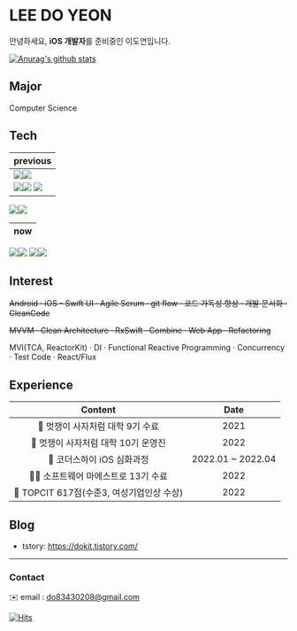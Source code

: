 <!--
**leedoyeon849/leedoyeon849** is a ✨ _special_ ✨ repository because its `README.md` (this file) appears on your GitHub profile.

Here are some ideas to get you started:

- 🔭 I’m currently working on ...
- 🌱 I’m currently learning ...
- 👯 I’m looking to collaborate on ...
- 🤔 I’m looking for help with ...
- 💬 Ask me about ...
- 📫 How to reach me: ...
- 😄 Pronouns: ...
- ⚡ Fun fact: ...
-->

# LEE DO YEON
안녕하세요, **iOS 개발자**를 준비중인 이도연입니다.

[![Anurag's github stats](https://github-readme-stats.vercel.app/api?username=dodo849&count_private=true)](https://github.com/anuraghazra/github-readme-stats)

## Major
Computer Science

## Tech
previous |
---|
<img src="https://img.shields.io/badge/jQuery-0769AD?style=flat-square&logo=jQuery&logoColor=FFFFFF"/><img src="https://img.shields.io/badge/javascript-F7DF1E?style=flat-square&logo=javascript&logoColor=FFFFFF"/> | 
<img src="https://img.shields.io/badge/Django-092E20?style=flat-square&logo=Django&logoColor=FFFFFF"/><img src="https://img.shields.io/badge/Python-3776AB?style=flat-square&logo=Python&logoColor=FFFFFF"/> <img src="https://img.shields.io/badge/PHP-777BB4?style=flat-square&logo=PHP&logoColor=FFFFFF"/> |
<img src="https://img.shields.io/badge/Flutter-02569B?style=flat-square&logo=Flutter&logoColor=FFFFFF"/><img src="https://img.shields.io/badge/Dart-0175C2?style=flat-square&logo=Dart&logoColor=FFFFFF"/>

**now** |
---|
<img src="https://img.shields.io/badge/iOS-000000?style=flat-square&logo=iOS&logoColor=FFFFFF"/><img src="https://img.shields.io/badge/Swift-F05138?style=flat-square&logo=Swift&logoColor=FFFFFF"/>
<img src="https://img.shields.io/badge/javascript-F7DF1E?style=flat-square&logo=javascript&logoColor=FFFFFF"/><img src="https://img.shields.io/badge/react-61DAFB?style=flat-square&logo=react&logoColor=FFFFFF"/>


## Interest
~~Android · iOS - Swift UI · Agile Scrum · git flow · 코드 가독성 향상 · 개발 문서화 · CleanCode~~

~~MVVM · Clean Architecture · RxSwift · Combine · Web App · Refactoring~~

MVI(TCA, ReactorKit) · DI · Functional Reactive Programming · Concurrency · Test Code · React/Flux

## Experience
Content | Date
:---:|:---:
🦁 멋쟁이 사자처럼 대학 9기 수료 | 2021
🦁 멋쟁이 사자처럼 대학 10기 운영진 | 2022
🍎 코더스하이 iOS 심화과정 | 2022.01 ~ 2022.04
👩‍💻 소프트웨어 마에스트로 13기 수료 | 2022
💯 TOPCIT 617점(수준3, 여성기업인상 수상) | 2022


## Blog
- tstory: https://dokit.tistory.com/
---

### Contact
✉️ email : do83430208@gmail.com



[![Hits](https://hits.seeyoufarm.com/api/count/incr/badge.svg?url=https%3A%2F%2Fgithub.com%2Fgjbae1212%2Fhit-counter&count_bg=%23888888&title_bg=%23555555&icon=&icon_color=%23E7E7E7&title=hits&edge_flat=false)](https://hits.seeyoufarm.com)
